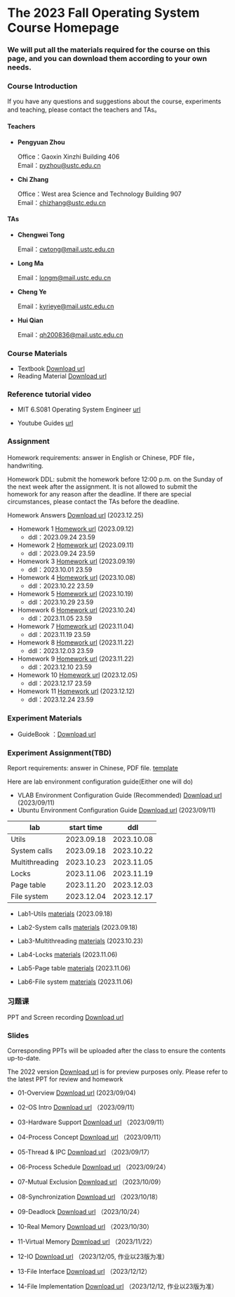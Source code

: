 #      The 2023 Fall Operating System Course Homepage
###    We will put all the materials required for the course on this page, and you can download them according to your own needs.

### Course Introduction

If you have any questions and suggestions about the course, experiments and teaching, please contact the teachers and TAs。

#### Teachers
- **Pengyuan Zhou** 
   
  Office：Gaoxin Xinzhi Building 406  
  Email：pyzhou@ustc.edu.cn

- **Chi Zhang**  
  
  Office：West area Science and Technology Building 907   
  Email：chizhang@ustc.edu.cn

#### TAs
- **Chengwei Tong**  
  
  Email：cwtong@mail.ustc.edu.cn 

- **Long Ma**  
  
  Email：longm@mail.ustc.edu.cn
  
- **Cheng Ye**  
  
  Email：kyrieye@mail.ustc.edu.cn

- **Hui Qian**  
  
  Email：qh200836@mail.ustc.edu.cn



### Course Materials


* Textbook  [Download url](https://rec.ustc.edu.cn/share/23156250-4b28-11ee-8339-d32eb8274c25) 
* Reading Material  [Download url](https://rec.ustc.edu.cn/share/dca93f40-4b28-11ee-830f-a97741ce83d2) 


### Reference tutorial video

- MIT 6.S081 Operating System Engineer [url](https://www.bilibili.com/video/BV1CK411A7zX/?vd_source=35a71823f06e522e331944235dd749f6)

- Youtube Guides [url](https://www.youtube.com/@hhp3)

### Assignment
Homework requirements: answer in English or Chinese, PDF file，handwriting.

Homework DDL: submit the homework before 12:00 p.m. on the Sunday of the next week after the assignment. It is not allowed to submit the homework for any reason after the deadline. If there are special circumstances, please contact the TAs before the deadline.

Homework Answers [Download url](https://rec.ustc.edu.cn/share/05207940-a32c-11ee-ac2e-2394a0f4150d) (2023.12.25)

- Homework 1 [Homework url](https://rec.ustc.edu.cn/share/11e3dc90-515d-11ee-b3b3-c5275b9aeb92) (2023.09.12)
  - ddl：2023.09.24 23.59
- Homework 2 [Homework url](https://rec.ustc.edu.cn/share/34d64a60-5151-11ee-a64c-51fd2f68543e) (2023.09.11)
  - ddl：2023.09.24 23.59
- Homework 3 [Homework url](https://rec.ustc.edu.cn/share/1ea541a0-56e3-11ee-8083-951ee1ef6027) (2023.09.19)
  - ddl：2023.10.01 23.59
- Homework 4 [Homework url](https://rec.ustc.edu.cn/share/f3f769f0-64df-11ee-9e4c-6b357eec43d8) (2023.10.08)
  - ddl：2023.10.22 23.59
- Homework 5 [Homework url](https://rec.ustc.edu.cn/share/c7426220-6e25-11ee-becd-7b15b7c6e851) (2023.10.19)
  - ddl：2023.10.29 23.59
- Homework 6 [Homework url](https://rec.ustc.edu.cn/share/d0b97b10-7236-11ee-866d-83ec6f6a02ec) (2023.10.24)
  - ddl：2023.11.05 23.59
- Homework 7 [Homework url](https://rec.ustc.edu.cn/share/f5deadd0-7ac2-11ee-8231-39b8a8bf9d9a) (2023.11.04)
  - ddl：2023.11.19 23.59
- Homework 8 [Homework url](https://rec.ustc.edu.cn/share/773cb1c0-88ff-11ee-9559-5d68b4911407) (2023.11.22)
  - ddl：2023.12.03 23.59
- Homework 9 [Homework url](https://rec.ustc.edu.cn/share/929cecb0-88ff-11ee-9a91-937067672f84) (2023.11.22)
  - ddl：2023.12.10 23.59
- Homework 10 [Homework url](https://rec.ustc.edu.cn/share/439edd10-9342-11ee-b817-d71fb057bab5) (2023.12.05)
  - ddl：2023.12.17 23.59
- Homework 11 [Homework url](https://rec.ustc.edu.cn/share/a350c120-98d6-11ee-ac67-27f177453192) (2023.12.12)
  - ddl：2023.12.24 23.59

### Experiment Materials
* GuideBook ：[Download url](https://rec.ustc.edu.cn/share/45f38720-4b28-11ee-bc57-458167fe70f2) 



### Experiment Assignment(TBD)

Report requirements: answer in Chinese, PDF file. [template](https://rec.ustc.edu.cn/share/e494f420-5618-11ee-bec8-756d9dbaace5) 

Here are lab environment configuration guide(Either one will do)
- VLAB Environment Configuration Guide (Recommended) [Download url](https://rec.ustc.edu.cn/share/49bbea50-5067-11ee-96fb-7d13902acb1d) (2023/09/11)
- Ubuntu Environment Configuration Guide [Download url](https://rec.ustc.edu.cn/share/e36bf690-5067-11ee-8bfc-bdbcf8d17ac2) (2023/09/11)

| lab            | start time | ddl        |
| -------------- | ---------- | ---------- |
| Utils    | 2023.09.18 | 2023.10.08 |
| System calls    | 2023.09.18 | 2023.10.22 |
| Multithreading    | 2023.10.23 | 2023.11.05 |
| Locks    | 2023.11.06 | 2023.11.19 |
| Page table    | 2023.11.20 | 2023.12.03 |
| File system    | 2023.12.04 | 2023.12.17 |

- Lab1-Utils [materials](https://rec.ustc.edu.cn/share/287ef490-5618-11ee-ac18-952e64a6481e) (2023.09.18)

- Lab2-System calls [materials](https://rec.ustc.edu.cn/share/623ad4d0-5618-11ee-a214-3fb4bd8684eb) (2023.09.18)
  
- Lab3-Multithreading [materials](https://rec.ustc.edu.cn/share/1beac6a0-71a7-11ee-b482-e3978e7d1399) (2023.10.23)
  
- Lab4-Locks [materials](https://rec.ustc.edu.cn/share/9c6effd0-7c9b-11ee-8369-b7ac4637c9ab) (2023.11.06)
  
- Lab5-Page table [materials](https://rec.ustc.edu.cn/share/b23690c0-7c9b-11ee-89dc-178b40c91fab) (2023.11.06)
  
- Lab6-File system [materials](https://rec.ustc.edu.cn/share/c36528e0-7c9b-11ee-be34-837baf888b05) (2023.11.06)

### 习题课

PPT and Screen recording [Download url](https://rec.ustc.edu.cn/share/6debc7f0-9e46-11ee-9be0-dbbf8e21bf85)

### Slides

Corresponding PPTs will be uploaded after the class to ensure the contents up-to-date.

The 2022 version [Download url](https://rec.ustc.edu.cn/share/26971480-7c99-11ee-bbf9-abe62746b0ba) is for preview purposes only. Please refer to the latest PPT for review and homework
 
- 01-Overview [Download url](https://rec.ustc.edu.cn/share/841569e0-4b28-11ee-ad84-b954ff0de477) (2023/09/04)

- 02-OS Intro [Download url](https://rec.ustc.edu.cn/share/dd57f8c0-50af-11ee-a532-1b2fdaeaf290) （2023/09/11）

- 03-Hardware Support [Download url](https://rec.ustc.edu.cn/share/f637c6f0-50af-11ee-acc2-2f6df62439bf) （2023/09/11）

- 04-Process Concept [Download url](https://rec.ustc.edu.cn/share/74005d60-50b0-11ee-8d89-af03612c4101) （2023/09/11）

- 05-Thread & IPC [Download url](https://rec.ustc.edu.cn/share/b17cd0d0-5567-11ee-af3a-6b9266328fa2) （2023/09/17）

- 06-Process Schedule [Download url](https://rec.ustc.edu.cn/share/fa434a30-5ab9-11ee-9916-b3538fb04005) （2023/09/24）

- 07-Mutual Exclusion [Download url](https://rec.ustc.edu.cn/share/1e836c00-6674-11ee-a52c-772473dfef22) （2023/10/09）

- 08-Synchronization [Download url](https://rec.ustc.edu.cn/share/cf9b3c20-6d73-11ee-9ffe-9b1238a1d5d6) （2023/10/18）

- 09-Deadlock [Download url](https://rec.ustc.edu.cn/share/f6c64e90-7236-11ee-8172-75317dbd6856) （2023/10/24）

- 10-Real Memory [Download url](https://rec.ustc.edu.cn/share/a2a4b920-7713-11ee-89c1-458e046142bc) （2023/10/30）

- 11-Virtual Memory [Download url](https://rec.ustc.edu.cn/share/1581fbc0-88ff-11ee-96c0-b30c051248f6) （2023/11/22）

- 12-IO [Download url](https://rec.ustc.edu.cn/share/3d3bb830-9343-11ee-b457-4fe99e99990a) （2023/12/05, 作业以23版为准）

- 13-File Interface [Download url](https://rec.ustc.edu.cn/share/782d6660-98d7-11ee-a660-fb272713dbe2) （2023/12/12）

- 14-File Implementation [Download url](https://rec.ustc.edu.cn/share/8dbdf260-98d7-11ee-a65a-e933f49ec120) （2023/12/12, 作业以23版为准）
